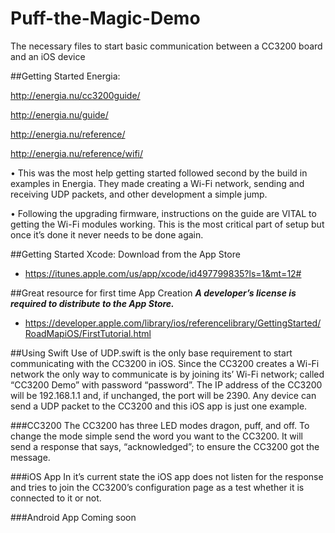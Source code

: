 # Puff-the-Magic-Demo
The necessary files to start basic communication between a CC3200 board and an iOS device

##Getting Started Energia: 

  http://energia.nu/cc3200guide/
  
  http://energia.nu/guide/ 
  
  http://energia.nu/reference/
  
  http://energia.nu/reference/wifi/
  

•	This was the most help getting started followed second by the build in examples in Energia. They made creating a Wi-Fi network, sending and receiving UDP packets, and other development a simple jump.

•	Following the upgrading firmware, instructions on the guide are VITAL to getting the Wi-Fi modules working. This is the most critical part of setup but once it’s done it never needs to be done again.

##Getting Started Xcode: 
Download from the App Store 
  - https://itunes.apple.com/us/app/xcode/id497799835?ls=1&mt=12#
  
##Great resource for first time App Creation 
***A developer’s license is required to distribute to the App Store.***
  - https://developer.apple.com/library/ios/referencelibrary/GettingStarted/RoadMapiOS/FirstTutorial.html
  
##Using Swift
Use of UDP.swift is the only base requirement to start communicating with the CC3200 in iOS.  Since the CC3200 creates a Wi-Fi network the only way to communicate is by joining its’ Wi-Fi network; called “CC3200 Demo” with password “password”. The IP address of the CC3200 will be 192.168.1.1 and, if unchanged, the port will be 2390. Any device can send a UDP packet to the CC3200 and this iOS app is just one example. 

###CC3200
The CC3200 has three LED modes dragon, puff, and off. To change the mode simple send the word you want to the CC3200. It will send a response that says, “acknowledged”; to ensure the CC3200 got the message. 

###iOS App
In it’s current state the iOS app does not listen for the response and tries to join the CC3200’s configuration page as a test whether it is connected to it or not.

###Android App
Coming soon

